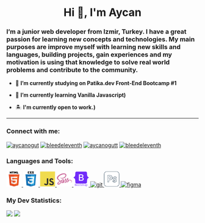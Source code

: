<h1 align="center">Hi 👋, I'm Aycan</h1>
<h3 align="left">I’m a junior web developer from Izmir, Turkey. I have a great passion for learning new concepts and technologies. My main purposes are improve myself with learning new skills and languages, building projects, gain experiences and my motivation is using that knowledge to solve real world problems and contribute to the community.</h3>



- 🔭 <b>I’m currently studying on Patika.dev Front-End Bootcamp #1</b>

- 🌱 <b>I’m currently learning **Vanilla Javascript**)</b>

- 🏝 <b>I'm currently open to work.)</b>

<!-- (- 👨‍💻 <b>All of my projects are available at [https://github.com/aycanogut](https://github.com/aycanogut</b>)) -->

<hr>

<h3 align="left">Connect with me:</h3>
<p align="left">
<a href="https://linkedin.com/in/aycanogut" target="blank"><img align="center" src="https://cdn.jsdelivr.net/npm/simple-icons@3.0.1/icons/linkedin.svg" alt="aycanogut" height="30" width="40" /></a>
<a href="https://dev.to/bleedeleventh" target="blank"><img align="center" src="https://cdn.jsdelivr.net/npm/simple-icons@3.0.1/icons/dev-dot-to.svg" alt="bleedeleventh" height="30" width="40" /></a>
<a href="https://codepen.io/aycanogutt" target="blank"><img align="center" src="https://cdn.jsdelivr.net/npm/simple-icons@3.0.1/icons/codepen.svg" alt="aycanogutt" height="30" width="40" /></a>
<a href="https://twitter.com/bleedeleventh" target="blank"><img align="center" src="https://cdn.jsdelivr.net/npm/simple-icons@3.0.1/icons/twitter.svg" alt="bleedeleventh" height="30" width="40" /></a>
</p>

<h3 align="left">Languages and Tools:</h3>
<p align="left"> 
<a href="https://www.w3.org/html/" target="_blank"> <img src="https://raw.githubusercontent.com/devicons/devicon/master/icons/html5/html5-original-wordmark.svg" alt="html5" width="40" height="40"/> </a>
<a href="https://www.w3schools.com/css/" target="_blank"> <img src="https://raw.githubusercontent.com/devicons/devicon/master/icons/css3/css3-original-wordmark.svg" alt="css3" width="40" height="40"/> </a>
<a href="https://developer.mozilla.org/en-US/docs/Web/JavaScript" target="_blank"> <img src="https://raw.githubusercontent.com/devicons/devicon/master/icons/javascript/javascript-original.svg" alt="javascript" width="40" height="40"/> </a> 
<a href="https://sass-lang.com" target="_blank"> <img src="https://raw.githubusercontent.com/devicons/devicon/master/icons/sass/sass-original.svg" alt="sass" width="40" height="40"/> </a>
<a href="https://getbootstrap.com" target="_blank"> <img src="https://raw.githubusercontent.com/devicons/devicon/master/icons/bootstrap/bootstrap-plain-wordmark.svg" alt="bootstrap" width="40" height="40"/> </a>
 <a href="https://git-scm.com/" target="_blank"> <img src="https://www.vectorlogo.zone/logos/git-scm/git-scm-icon.svg" alt="git" width="40" height="40"/> </a>
<a href="https://www.photoshop.com/en" target="_blank"> <img src="https://raw.githubusercontent.com/devicons/devicon/master/icons/photoshop/photoshop-line.svg" alt="photoshop" width="40" height="40"/> </a> 
<a href="https://www.figma.com/" target="_blank"> <img src="https://www.vectorlogo.zone/logos/figma/figma-icon.svg" alt="figma" width="40" height="40"/> </a> </p>



<h3 align="left">My Dev Statistics: </h3>

<p>  
<!-- GitHub Stats -->  
<img height="120em" src="https://github-readme-stats.vercel.app/api?username=aycanogut&show_icons=true&hide_border=true" />

<!-- Most Used Languages -->  
<img height="120em" src="https://github-readme-stats.vercel.app/api/top-langs/?username=aycanogut&exclude_repo=KNN-Image-Classification&show_icons=true&hide_border=true&layout=compact&langs_count=8"/>  
</p>  

